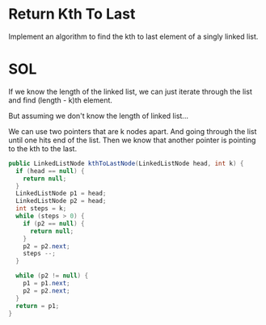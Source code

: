 # Return Kth To Last

Implement an algorithm to find the kth to last element of a singly linked list.

# SOL

If we know the length of the linked list, we can just iterate through the list
and find (length - k)th element.

But assuming we don't know the length of linked list...

We can use two pointers that are k nodes apart.
And going through the list until one hits end of the list.
Then we know that another pointer is pointing to the kth to the last.

```java
public LinkedListNode kthToLastNode(LinkedListNode head, int k) {
  if (head == null) {
    return null;
  }
  LinkedListNode p1 = head;
  LinkedListNode p2 = head;
  int steps = k;
  while (steps > 0) {
    if (p2 == null) {
      return null;
    }
    p2 = p2.next;
    steps --;
  }

  while (p2 != null) {
    p1 = p1.next;
    p2 = p2.next;
  }
  return = p1;
}

```
